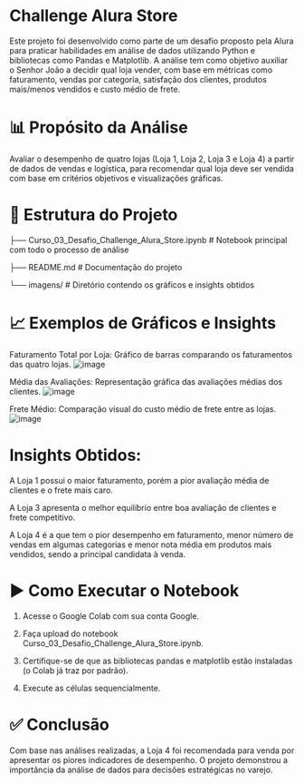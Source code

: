# Challenge Alura Store

Este projeto foi desenvolvido como parte de um desafio proposto pela Alura para praticar habilidades em análise de dados utilizando Python e bibliotecas como Pandas e Matplotlib. A análise tem como objetivo auxiliar o Senhor João a decidir qual loja vender, com base em métricas como faturamento, vendas por categoria, satisfação dos clientes, produtos mais/menos vendidos e custo médio de frete.

# 📊 Propósito da Análise

Avaliar o desempenho de quatro lojas (Loja 1, Loja 2, Loja 3 e Loja 4) a partir de dados de vendas e logística, para recomendar qual loja deve ser vendida com base em critérios objetivos e visualizações gráficas.

# 📁 Estrutura do Projeto


├── Curso_03_Desafio_Challenge_Alura_Store.ipynb      # Notebook principal com todo o processo de análise

├── README.md                                         # Documentação do projeto

└── imagens/                                          # Diretório contendo os gráficos e insights obtidos

# 📈 Exemplos de Gráficos e Insights

Faturamento Total por Loja: Gráfico de barras comparando os faturamentos das quatro lojas.
![image](https://github.com/user-attachments/assets/d30065e3-ed29-4e5e-b372-b51d2ca6ec66)

Média das Avaliações: Representação gráfica das avaliações médias dos clientes.
![image](https://github.com/user-attachments/assets/e3dc0cb0-4e61-498e-a0e9-0bab0443dde8)

Frete Médio: Comparação visual do custo médio de frete entre as lojas.
![image](https://github.com/user-attachments/assets/f29df113-ed90-4ba7-8d5a-ea32f21ba638)

# Insights Obtidos:

A Loja 1 possui o maior faturamento, porém a pior avaliação média de clientes e o frete mais caro.

A Loja 3 apresenta o melhor equilíbrio entre boa avaliação de clientes e frete competitivo.

A Loja 4 é a que tem o pior desempenho em faturamento, menor número de vendas em algumas categorias e menor nota média em produtos mais vendidos, sendo a principal candidata à venda.

# ▶️ Como Executar o Notebook

1. Acesse o Google Colab com sua conta Google.

2. Faça upload do notebook Curso_03_Desafio_Challenge_Alura_Store.ipynb.

3. Certifique-se de que as bibliotecas pandas e matplotlib estão instaladas (o Colab já traz por padrão).

4. Execute as células sequencialmente.

# ✅ Conclusão

Com base nas análises realizadas, a Loja 4 foi recomendada para venda por apresentar os piores indicadores de desempenho. O projeto demonstrou a importância da análise de dados para decisões estratégicas no varejo.
